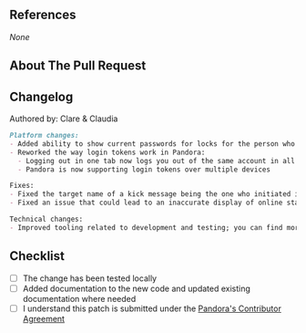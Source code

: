 <!--
Thank you for your pull request!

These comments will guide you through creating a pull request and filling in all that is required. You don't need to remove the comments when you are done.
You can view CONTRIBUTING.md for a detailed description of the pull request process.

Title for the pull request should be in the following form: [TYPE] Short name that is understandable by itself
TYPE should be one of the following: FEATURE, ADD, CHANGE, REMOVE, FIX, REFACTOR, DEV, CHORE
The rest of the title should describe what the PR changes mainly, doesn't need to describe the details of the change (someone looking at the list of PRs should be able to tell which part of Pandora it touches, not necessarily how).
Use past tense.
-->

## References

<!--
Add references to issues or other pull requests here, for example:
fixes #42
resolves #69
ref #123   (use to reference related things within Pandora's repositories, without special meaning)
xref #666   (use to reference _external_ resources; use full https URL)
-->

_None_

## About The Pull Request

<!--
Describe *what* you are trying to do.
This sets expectation for the reviewer, making it easier to get into reviewing it.

[optional]
If the change is more complex, then try to explain why and how is it accomplished.
This is, however, much less important than the "what", as that is more easily seen from code than the aim is, usually.
-->

## Changelog

<!--
Write the name that you want to be used in the changelog (single line)
-->
Authored by: Clare & Claudia

<!--
Write a changelog following the examples below.
The changelog should be aimed at players - it shouldn't contain technical details and it should be concise.
Use past tense. For more complex changes you can write several points or include links to where interested people can find more details.
Leave the changelog wrapped in a codeblock.

If the PR doesn't change anything users or asset developers can notice, it is fine to remove this section altogether.
-->

```md
Platform changes:
- Added ability to show current passwords for locks for the person who set it
- Reworked the way login tokens work in Pandora:
  - Logging out in one tab now logs you out of the same account in all other tabs of the same browser
  - Pandora is now supporting login tokens over multiple devices

Fixes:
- Fixed the target name of a kick message being the one who initiated it
- Fixed an issue that could lead to an inaccurate display of online status in the contacts list

Technical changes:
- Improved tooling related to development and testing; you can find more details [in the original PR](<https://github.com/Project-Pandora-Game/pandora/pull/781>)
```

## Checklist

<!-- Checklist for you to make sure you didn't miss something -->
- [ ] The change has been tested locally
- [ ] Added documentation to the new code and updated existing documentation where needed
- [ ] I understand this patch is submitted under the [Pandora's Contributor Agreement](https://github.com/Project-Pandora-Game/pandora/blob/master/contributor-licence-agreement.md)
